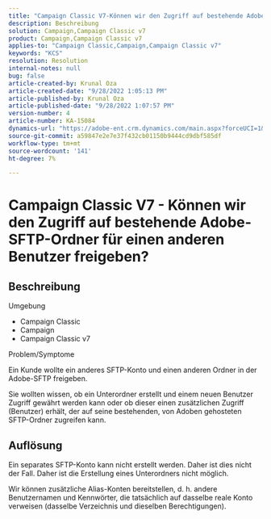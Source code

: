 ```yaml
---
title: "Campaign Classic V7-Können wir den Zugriff auf bestehende Adobe-SFTP-Ordner für einen anderen Benutzer freigeben?"
description: Beschreibung
solution: Campaign,Campaign Classic v7
product: Campaign,Campaign Classic v7
applies-to: "Campaign Classic,Campaign,Campaign Classic v7"
keywords: "KCS"
resolution: Resolution
internal-notes: null
bug: false
article-created-by: Krunal Oza
article-created-date: "9/28/2022 1:05:13 PM"
article-published-by: Krunal Oza
article-published-date: "9/28/2022 1:07:57 PM"
version-number: 4
article-number: KA-15084
dynamics-url: "https://adobe-ent.crm.dynamics.com/main.aspx?forceUCI=1&pagetype=entityrecord&etn=knowledgearticle&id=7f15fc2e-2e3f-ed11-9db1-000d3a5c1bcc"
source-git-commit: a59847e2e7e37f432cb01150b9444cd9dbf585df
workflow-type: tm+mt
source-wordcount: '141'
ht-degree: 7%

---
```


# Campaign Classic V7 - Können wir den Zugriff auf bestehende Adobe-SFTP-Ordner für einen anderen Benutzer freigeben?

## Beschreibung

Umgebung

- Campaign Classic
- Campaign
- Campaign Classic v7

Problem/Symptome

Ein Kunde wollte ein anderes SFTP-Konto und einen anderen Ordner in der Adobe-SFTP freigeben.

Sie wollten wissen, ob ein Unterordner erstellt und einem neuen Benutzer Zugriff gewährt werden kann oder ob dieser einen zusätzlichen Zugriff (Benutzer) erhält, der auf seine bestehenden, von Adoben gehosteten SFTP-Ordner zugreifen kann.

## Auflösung

Ein separates SFTP-Konto kann nicht erstellt werden. Daher ist dies nicht der Fall. Daher ist die Erstellung eines Unterordners nicht möglich.

Wir können zusätzliche Alias-Konten bereitstellen, d. h. andere Benutzernamen und Kennwörter, die tatsächlich auf dasselbe reale Konto verweisen (dasselbe Verzeichnis und dieselben Berechtigungen).
